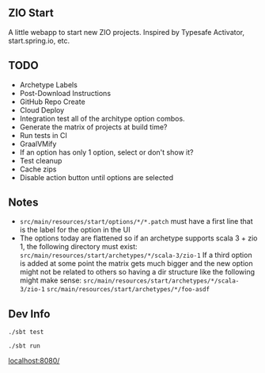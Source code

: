 ZIO Start
---------

A little webapp to start new ZIO projects. Inspired by Typesafe Activator, start.spring.io, etc.


## TODO
- Archetype Labels
- Post-Download Instructions
- GitHub Repo Create
- Cloud Deploy
- Integration test all of the architype option combos.
- Generate the matrix of projects at build time?
- Run tests in CI
- GraalVMify
- If an option has only 1 option, select or don't show it?
- Test cleanup
- Cache zips
- Disable action button until options are selected

## Notes
- `src/main/resources/start/options/*/*.patch` must have a first line that is the label for the option in the UI
- The options today are flattened so if an archetype supports scala 3 + zio 1, the following directory must exist:
  `src/main/resources/start/archetypes/*/scala-3/zio-1`
  If a third option is added at some point the matrix gets much bigger and the new option might not be related to others so having a dir structure like the following might make sense:
  `src/main/resources/start/archetypes/*/scala-3/zio-1`
  `src/main/resources/start/archetypes/*/foo-asdf`

## Dev Info

```
./sbt test
```

```
./sbt run
```

[localhost:8080/](http://localhost:8080/)